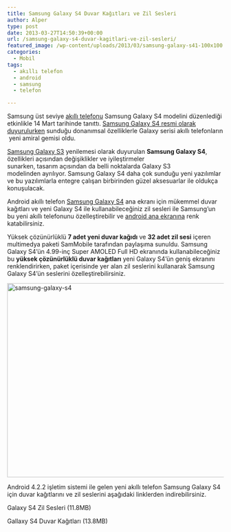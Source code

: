 ```yaml
---
title: Samsung Galaxy S4 Duvar Kağıtları ve Zil Sesleri
author: Alper
type: post
date: 2013-03-27T14:50:39+00:00
url: /samsung-galaxy-s4-duvar-kagitlari-ve-zil-sesleri/
featured_image: /wp-content/uploads/2013/03/samsung-galaxy-s41-100x100.jpg
categories:
  - Mobil
tags:
  - akıllı telefon
  - android
  - samsung
  - telefon

---
```

Samsung üst seviye [akıllı telefonu][1] Samsung Galaxy S4 modelini düzenlediği etkinlikle 14 Mart tarihinde tanıttı. [Samsung Galaxy S4 resmi olarak duyurulurken][2] sunduğu donanımsal özelliklerle Galaxy serisi akıllı telefonların yeni amiral gemisi oldu.

[Samsung Galaxy S3][3] yenilemesi olarak duyurulan **Samsung Galaxy S4**, özellikleri açısından değişiklikler ve iyileştirmeler sunarken, tasarım açısından da belli noktalarda Galaxy S3 modelinden ayrılıyor. Samsung Galaxy S4 daha çok sunduğu yeni yazılımlar ve bu yazılımlarla entegre çalışan birbirinden güzel aksesuarlar ile oldukça konuşulacak.

Android akıllı telefon [Samsung Galaxy S4][4] ana ekranı için mükemmel duvar kağıtları ve yeni Galaxy S4 ile kullanabileceğiniz zil sesleri ile Samsung&#8217;un bu yeni akıllı telefonunu özelleştirebilir ve [android ana ekranına][5] renk katabilirsiniz.

Yüksek çözünürlüklü **7 adet yeni duvar kağıdı** ve **32 adet zil sesi** içeren multimedya paketi SamMobile tarafından paylaşıma sunuldu. Samsung Galaxy S4&#8217;ün 4.99-inç Super AMOLED Full HD ekranında kullanabileceğiniz bu **yüksek çözünürlüklü duvar kağıtları** yeni Galaxy S4&#8217;ün geniş ekranını renklendirirken, paket içerisinde yer alan zil seslerini kullanarak Samsung Galaxy S4&#8217;ün seslerini özelleştirebilirsiniz.

<img class="alignnone size-full wp-image-13773" alt="samsung-galaxy-s4" src="https://www.murekkep.org/wp-content/uploads/2013/03/samsung-galaxy-s41.jpg" width="533" height="450" srcset="https://www.murekkep.org/wp-content/uploads/2013/03/samsung-galaxy-s41.jpg 533w, https://www.murekkep.org/wp-content/uploads/2013/03/samsung-galaxy-s41-400x337.jpg 400w, https://www.murekkep.org/wp-content/uploads/2013/03/samsung-galaxy-s41-50x42.jpg 50w, https://www.murekkep.org/wp-content/uploads/2013/03/samsung-galaxy-s41-118x100.jpg 118w, https://www.murekkep.org/wp-content/uploads/2013/03/samsung-galaxy-s41-236x200.jpg 236w" sizes="(max-width: 533px) 100vw, 533px" /> 

Android 4.2.2 işletim sistemi ile gelen yeni akıllı telefon Samsung Galaxy S4 için duvar kağıtlarını ve zil seslerini aşağıdaki linklerden indirebilirsiniz.

Galaxy S4 Zil Sesleri (11.8MB)

Gallaxy S4 Duvar Kağıtları (13.8MB)

 [1]: https://www.murekkep.org/telefon "telefon"
 [2]: https://www.murekkep.org/samsung-galaxy-s4-duyuruldu/ "samsung galaxy s4 resmi duyurusu"
 [3]: https://www.murekkep.org/samsung-galaxy-s-iii-tanitildi-samsung-galaxy-s3-ozellikleri-ve-fiyati/ "Samsung Galaxy S III Tanıtıldı. Samsung Galaxy S3 Özellikleri ve Fiyatı"
 [4]: https://www.murekkep.org/telefon/samsung-galaxy-s4 "samsung galaxy s4"
 [5]: https://www.murekkep.org/35-havali-ve-ilham-veren-android-ana-ekran-goruntuleri-cool-android-home-screens/ "35 Havalı ve İlham Veren Android Ana Ekran Görüntüleri [Cool Android Home Screens]"